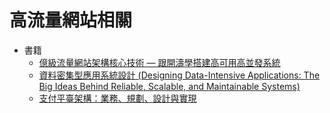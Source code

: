 # 高流量網站相關

- 書籍
  - [億級流量網站架構核心技術 — 跟開濤學搭建高可用高並發系統](https://www.tenlong.com.tw/products/9787121309540?list_name=srh)
  - [資料密集型應用系統設計 (Designing Data-Intensive Applications: The Big Ideas Behind Reliable, Scalable, and Maintainable Systems)](https://www.tenlong.com.tw/products/9789865028350?list_name=srh)
  - [支付平臺架構：業務、規劃、設計與實現](https://www.tenlong.com.tw/products/9787121394409?list_name=srh)